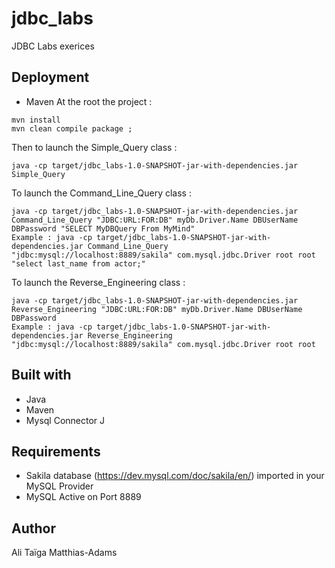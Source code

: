 # jdbc_labs
JDBC Labs exerices

## Deployment

* Maven
At the root the project :
```
mvn install
mvn clean compile package ;
```
Then to launch the Simple_Query class : 
```
java -cp target/jdbc_labs-1.0-SNAPSHOT-jar-with-dependencies.jar Simple_Query
```
To launch the Command_Line_Query class : 
```
java -cp target/jdbc_labs-1.0-SNAPSHOT-jar-with-dependencies.jar Command_Line_Query "JDBC:URL:FOR:DB" myDb.Driver.Name DBUserName DBPassword "SELECT MyDBQuery From MyMind"
Example : java -cp target/jdbc_labs-1.0-SNAPSHOT-jar-with-dependencies.jar Command_Line_Query "jdbc:mysql://localhost:8889/sakila" com.mysql.jdbc.Driver root root "select last_name from actor;"
```
To launch the Reverse_Engineering class : 
```
java -cp target/jdbc_labs-1.0-SNAPSHOT-jar-with-dependencies.jar Reverse_Engineering "JDBC:URL:FOR:DB" myDb.Driver.Name DBUserName DBPassword
Example : java -cp target/jdbc_labs-1.0-SNAPSHOT-jar-with-dependencies.jar Reverse_Engineering "jdbc:mysql://localhost:8889/sakila" com.mysql.jdbc.Driver root root
```

## Built with

* Java
* Maven
* Mysql Connector J

## Requirements

* Sakila database (https://dev.mysql.com/doc/sakila/en/) imported in your MySQL Provider
* MySQL Active on Port 8889

## Author

Ali Taïga Matthias-Adams  

